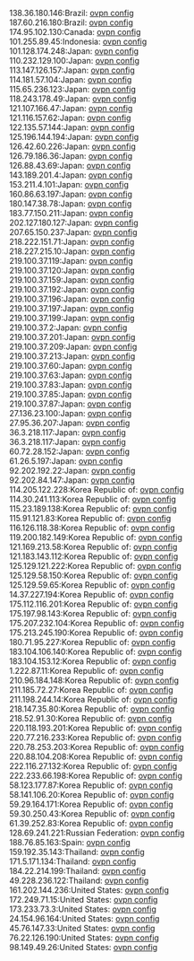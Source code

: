 138.36.180.146:Brazil: [ovpn config](vpn/138_36_180_146.ovpn)  
187.60.216.180:Brazil: [ovpn config](vpn/187_60_216_180.ovpn)  
174.95.102.130:Canada: [ovpn config](vpn/174_95_102_130.ovpn)  
101.255.89.45:Indonesia: [ovpn config](vpn/101_255_89_45.ovpn)  
101.128.174.248:Japan: [ovpn config](vpn/101_128_174_248.ovpn)  
110.232.129.100:Japan: [ovpn config](vpn/110_232_129_100.ovpn)  
113.147.126.157:Japan: [ovpn config](vpn/113_147_126_157.ovpn)  
114.181.57.104:Japan: [ovpn config](vpn/114_181_57_104.ovpn)  
115.65.236.123:Japan: [ovpn config](vpn/115_65_236_123.ovpn)  
118.243.178.49:Japan: [ovpn config](vpn/118_243_178_49.ovpn)  
121.107.166.47:Japan: [ovpn config](vpn/121_107_166_47.ovpn)  
121.116.157.62:Japan: [ovpn config](vpn/121_116_157_62.ovpn)  
122.135.57.144:Japan: [ovpn config](vpn/122_135_57_144.ovpn)  
125.196.144.194:Japan: [ovpn config](vpn/125_196_144_194.ovpn)  
126.42.60.226:Japan: [ovpn config](vpn/126_42_60_226.ovpn)  
126.79.186.36:Japan: [ovpn config](vpn/126_79_186_36.ovpn)  
126.88.43.69:Japan: [ovpn config](vpn/126_88_43_69.ovpn)  
143.189.201.4:Japan: [ovpn config](vpn/143_189_201_4.ovpn)  
153.211.4.101:Japan: [ovpn config](vpn/153_211_4_101.ovpn)  
160.86.63.197:Japan: [ovpn config](vpn/160_86_63_197.ovpn)  
180.147.38.78:Japan: [ovpn config](vpn/180_147_38_78.ovpn)  
183.77.150.211:Japan: [ovpn config](vpn/183_77_150_211.ovpn)  
202.127.180.127:Japan: [ovpn config](vpn/202_127_180_127.ovpn)  
207.65.150.237:Japan: [ovpn config](vpn/207_65_150_237.ovpn)  
218.222.151.71:Japan: [ovpn config](vpn/218_222_151_71.ovpn)  
218.227.215.10:Japan: [ovpn config](vpn/218_227_215_10.ovpn)  
219.100.37.119:Japan: [ovpn config](vpn/219_100_37_119.ovpn)  
219.100.37.120:Japan: [ovpn config](vpn/219_100_37_120.ovpn)  
219.100.37.159:Japan: [ovpn config](vpn/219_100_37_159.ovpn)  
219.100.37.192:Japan: [ovpn config](vpn/219_100_37_192.ovpn)  
219.100.37.196:Japan: [ovpn config](vpn/219_100_37_196.ovpn)  
219.100.37.197:Japan: [ovpn config](vpn/219_100_37_197.ovpn)  
219.100.37.199:Japan: [ovpn config](vpn/219_100_37_199.ovpn)  
219.100.37.2:Japan: [ovpn config](vpn/219_100_37_2.ovpn)  
219.100.37.201:Japan: [ovpn config](vpn/219_100_37_201.ovpn)  
219.100.37.209:Japan: [ovpn config](vpn/219_100_37_209.ovpn)  
219.100.37.213:Japan: [ovpn config](vpn/219_100_37_213.ovpn)  
219.100.37.60:Japan: [ovpn config](vpn/219_100_37_60.ovpn)  
219.100.37.63:Japan: [ovpn config](vpn/219_100_37_63.ovpn)  
219.100.37.83:Japan: [ovpn config](vpn/219_100_37_83.ovpn)  
219.100.37.85:Japan: [ovpn config](vpn/219_100_37_85.ovpn)  
219.100.37.87:Japan: [ovpn config](vpn/219_100_37_87.ovpn)  
27.136.23.100:Japan: [ovpn config](vpn/27_136_23_100.ovpn)  
27.95.36.207:Japan: [ovpn config](vpn/27_95_36_207.ovpn)  
36.3.218.117:Japan: [ovpn config](vpn/36_3_218_117.ovpn)  
36.3.218.117:Japan: [ovpn config](vpn/36_3_218_117.ovpn)  
60.72.28.152:Japan: [ovpn config](vpn/60_72_28_152.ovpn)  
61.26.5.197:Japan: [ovpn config](vpn/61_26_5_197.ovpn)  
92.202.192.22:Japan: [ovpn config](vpn/92_202_192_22.ovpn)  
92.202.84.147:Japan: [ovpn config](vpn/92_202_84_147.ovpn)  
114.205.122.228:Korea Republic of: [ovpn config](vpn/114_205_122_228.ovpn)  
114.30.241.113:Korea Republic of: [ovpn config](vpn/114_30_241_113.ovpn)  
115.23.189.138:Korea Republic of: [ovpn config](vpn/115_23_189_138.ovpn)  
115.91.121.83:Korea Republic of: [ovpn config](vpn/115_91_121_83.ovpn)  
116.126.118.38:Korea Republic of: [ovpn config](vpn/116_126_118_38.ovpn)  
119.200.182.149:Korea Republic of: [ovpn config](vpn/119_200_182_149.ovpn)  
121.169.213.58:Korea Republic of: [ovpn config](vpn/121_169_213_58.ovpn)  
121.183.143.112:Korea Republic of: [ovpn config](vpn/121_183_143_112.ovpn)  
125.129.121.222:Korea Republic of: [ovpn config](vpn/125_129_121_222.ovpn)  
125.129.58.150:Korea Republic of: [ovpn config](vpn/125_129_58_150.ovpn)  
125.129.59.65:Korea Republic of: [ovpn config](vpn/125_129_59_65.ovpn)  
14.37.227.194:Korea Republic of: [ovpn config](vpn/14_37_227_194.ovpn)  
175.112.116.201:Korea Republic of: [ovpn config](vpn/175_112_116_201.ovpn)  
175.197.98.143:Korea Republic of: [ovpn config](vpn/175_197_98_143.ovpn)  
175.207.232.104:Korea Republic of: [ovpn config](vpn/175_207_232_104.ovpn)  
175.213.245.190:Korea Republic of: [ovpn config](vpn/175_213_245_190.ovpn)  
180.71.95.227:Korea Republic of: [ovpn config](vpn/180_71_95_227.ovpn)  
183.104.106.140:Korea Republic of: [ovpn config](vpn/183_104_106_140.ovpn)  
183.104.153.12:Korea Republic of: [ovpn config](vpn/183_104_153_12.ovpn)  
1.222.87.11:Korea Republic of: [ovpn config](vpn/1_222_87_11.ovpn)  
210.96.184.148:Korea Republic of: [ovpn config](vpn/210_96_184_148.ovpn)  
211.185.72.27:Korea Republic of: [ovpn config](vpn/211_185_72_27.ovpn)  
211.198.244.14:Korea Republic of: [ovpn config](vpn/211_198_244_14.ovpn)  
218.147.35.80:Korea Republic of: [ovpn config](vpn/218_147_35_80.ovpn)  
218.52.91.30:Korea Republic of: [ovpn config](vpn/218_52_91_30.ovpn)  
220.118.193.201:Korea Republic of: [ovpn config](vpn/220_118_193_201.ovpn)  
220.77.216.233:Korea Republic of: [ovpn config](vpn/220_77_216_233.ovpn)  
220.78.253.203:Korea Republic of: [ovpn config](vpn/220_78_253_203.ovpn)  
220.88.104.208:Korea Republic of: [ovpn config](vpn/220_88_104_208.ovpn)  
222.116.27.132:Korea Republic of: [ovpn config](vpn/222_116_27_132.ovpn)  
222.233.66.198:Korea Republic of: [ovpn config](vpn/222_233_66_198.ovpn)  
58.123.177.87:Korea Republic of: [ovpn config](vpn/58_123_177_87.ovpn)  
58.141.106.20:Korea Republic of: [ovpn config](vpn/58_141_106_20.ovpn)  
59.29.164.171:Korea Republic of: [ovpn config](vpn/59_29_164_171.ovpn)  
59.30.250.43:Korea Republic of: [ovpn config](vpn/59_30_250_43.ovpn)  
61.39.252.83:Korea Republic of: [ovpn config](vpn/61_39_252_83.ovpn)  
128.69.241.221:Russian Federation: [ovpn config](vpn/128_69_241_221.ovpn)  
188.76.85.163:Spain: [ovpn config](vpn/188_76_85_163.ovpn)  
159.192.35.143:Thailand: [ovpn config](vpn/159_192_35_143.ovpn)  
171.5.171.134:Thailand: [ovpn config](vpn/171_5_171_134.ovpn)  
184.22.214.199:Thailand: [ovpn config](vpn/184_22_214_199.ovpn)  
49.228.236.122:Thailand: [ovpn config](vpn/49_228_236_122.ovpn)  
161.202.144.236:United States: [ovpn config](vpn/161_202_144_236.ovpn)  
172.249.71.15:United States: [ovpn config](vpn/172_249_71_15.ovpn)  
173.233.73.3:United States: [ovpn config](vpn/173_233_73_3.ovpn)  
24.154.96.164:United States: [ovpn config](vpn/24_154_96_164.ovpn)  
45.76.147.33:United States: [ovpn config](vpn/45_76_147_33.ovpn)  
76.22.126.190:United States: [ovpn config](vpn/76_22_126_190.ovpn)  
98.149.49.26:United States: [ovpn config](vpn/98_149_49_26.ovpn)  
